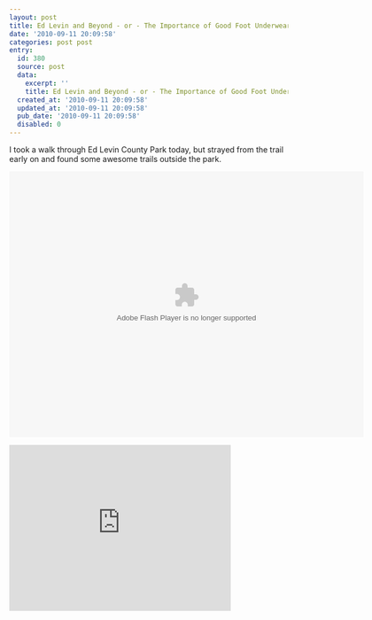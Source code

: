 ```yaml
---
layout: post
title: Ed Levin and Beyond - or - The Importance of Good Foot Underwear
date: '2010-09-11 20:09:58'
categories: post post
entry:
  id: 380
  source: post
  data:
    excerpt: ''
    title: Ed Levin and Beyond - or - The Importance of Good Foot Underwear
  created_at: '2010-09-11 20:09:58'
  updated_at: '2010-09-11 20:09:58'
  pub_date: '2010-09-11 20:09:58'
  disabled: 0
---
```

I took a walk through Ed Levin County Park today, but strayed from the trail early on and found some awesome trails outside the park.

<object width="640" height="480" codebase="http://fpdownload.macromedia.com/get/flashplayer/current/swflash.cab"><param name="movie" value="http://www.everytrail.com/swf/widget.swf"/><param name="FlashVars" value="units=english&mode=0&key=ABQIAAAAggE6oX7o-2CFkLBRN20X9BTCaWgBOrVzmDbJc0e41WeTNzCWNBSYkdZ8D6iOk2yqQd-kgDCXfoqiUQ&tripId=803694&startLat=37.457658&startLon=-121.863171&mapType=Terrain&"><embed type="application/x-shockwave-flash" src="http://www.everytrail.com/swf/widget.swf" quality="high" width="640" height="480" FlashVars="units=english&mode=0&key=ABQIAAAAggE6oX7o-2CFkLBRN20X9BTCaWgBOrVzmDbJc0e41WeTNzCWNBSYkdZ8D6iOk2yqQd-kgDCXfoqiUQ&tripId=803694&startLat=37.457658&startLon=-121.863171&mapType=Terrain&" play="true"  quality="high"  pluginspage="http://www.adobe.com/go/getflashplayer">

<iframe src="http://www.everytrail.com/iframe2.php?trip_id=803694&width=400&height=300" marginheight="0" marginwidth="0" frameborder="0" scrolling="no" width="400" height="300"></iframe>

</embed></object>
